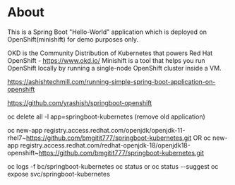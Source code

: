 # About

This is a Spring Boot "Hello-World" application which is deployed on OpenShift(minishift) for demo purposes only.

OKD is the Community Distribution of Kubernetes that powers Red Hat OpenShift - https://www.okd.io/
Minishift is a tool that helps you run OpenShift locally by running a single-node OpenShift cluster inside a VM.

https://ashishtechmill.com/running-simple-spring-boot-application-on-openshift

https://github.com/yrashish/springboot-openshift

oc delete all -l app=springboot-kubernetes (remove old application)

oc new-app registry.access.redhat.com/openjdk/openjdk-11-rhel7~https://github.com/bmgitit777/springboot-kubernetes.git
OR
oc new-app registry.access.redhat.com/redhat-openjdk-18/openjdk18-openshift~https://github.com/bmgitit777/springboot-kubernetes.git

oc logs -f bc/springboot-kubernetes
oc status or oc status --suggest
oc expose svc/springboot-kubernetes
